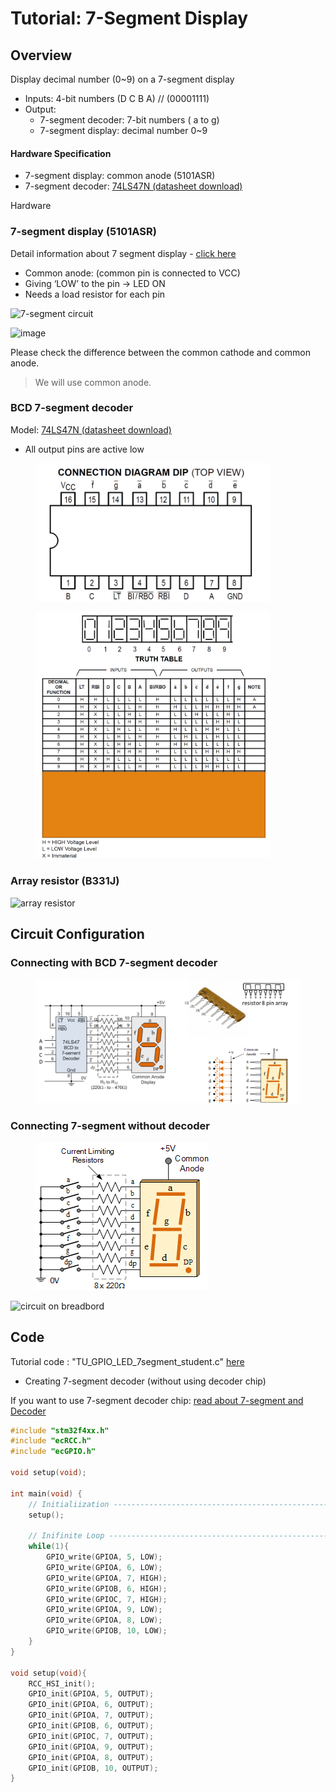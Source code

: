 # Tutorial: 7-Segment Display

##

## Overview

Display decimal number (0\~9) on a 7-segment display

* Inputs: 4-bit numbers (D C B A) // (00001111)
* Output:
  * 7-segment decoder: 7-bit numbers ( a to g)
  * 7-segment display: decimal number 0\~9

#### Hardware Specification

* 7-segment display: common anode (5101ASR)
* 7-segment decoder: [74LS47N (datasheet download)](https://pdf1.alldatasheet.com/datasheet-pdf/download/5724/MOTOROLA/SN74LS47N.html)

Hardware

### 7-segment display (5101ASR)

Detail information about 7 segment display - [click here](https://www.electronics-tutorials.ws/combination/comb\_6.html)

* Common anode: (common pin is connected to VCC)
* Giving ‘LOW’ to the pin -> LED ON
* Needs a load resistor for each pin

![7-segment circuit](https://user-images.githubusercontent.com/91526930/192131110-2fc8e880-10ef-4034-a4a2-9de59ecd42c1.png)

![image](https://user-images.githubusercontent.com/91526930/192942501-63b87284-7c94-4863-8200-106baa02b907.png)

Please check the difference between the common cathode and common anode.

> We will use common anode.

###

### BCD 7-segment decoder

Model: [74LS47N (datasheet download)](https://pdf1.alldatasheet.com/datasheet-pdf/download/5724/MOTOROLA/SN74LS47N.html)

* All output pins are active low

<figure><img src="../../.gitbook/assets/image (1) (1) (1) (1) (1).png" alt="" width="375"><figcaption></figcaption></figure>

<figure><img src="../../.gitbook/assets/image (2) (1) (1).png" alt="" width="375"><figcaption></figcaption></figure>

###

### Array resistor (B331J)

![array resistor](https://user-images.githubusercontent.com/91526930/192131231-c6ae1c48-a236-43f8-9577-010ccd46eccc.png)

## Circuit Configuration

### Connecting with BCD 7-segment decoder

<figure><img src="../../.gitbook/assets/image (2) (1).png" alt=""><figcaption></figcaption></figure>

### Connecting 7-segment without decoder

<figure><img src="../../.gitbook/assets/image (1) (1) (1).png" alt=""><figcaption></figcaption></figure>

![circuit on breadbord](https://user-images.githubusercontent.com/91526930/192194707-c62df336-9869-4de1-9d72-cb2355166989.png)

## Code

Tutorial code : "TU\_GPIO\_LED\_7segment\_student.c" [here](https://github.com/ykkimhgu/EC-student/tree/main/tutorial/tutorial-student)

* Creating 7-segment decoder (without using decoder chip)

If you want to use 7-segment decoder chip: [read about 7-segment and Decoder](https://ykkim.gitbook.io/ec/stm32-m4-programming/hardware/electronic-chips#7-segment-and-decoder)

```cpp
#include "stm32f4xx.h"
#include "ecRCC.h"
#include "ecGPIO.h"

void setup(void);
	
int main(void) {	
	// Initialiization --------------------------------------------------------
	setup();
	
	// Inifinite Loop ----------------------------------------------------------
	while(1){
		GPIO_write(GPIOA, 5, LOW);
		GPIO_write(GPIOA, 6, LOW);
		GPIO_write(GPIOA, 7, HIGH);
		GPIO_write(GPIOB, 6, HIGH);
		GPIO_write(GPIOC, 7, HIGH);
		GPIO_write(GPIOA, 9, LOW);
		GPIO_write(GPIOA, 8, LOW);
		GPIO_write(GPIOB, 10, LOW);
	}
}

void setup(void){
	RCC_HSI_init();
	GPIO_init(GPIOA, 5, OUTPUT);
	GPIO_init(GPIOA, 6, OUTPUT);
	GPIO_init(GPIOA, 7, OUTPUT);
	GPIO_init(GPIOB, 6, OUTPUT);
	GPIO_init(GPIOC, 7, OUTPUT);
	GPIO_init(GPIOA, 9, OUTPUT);
	GPIO_init(GPIOA, 8, OUTPUT);
	GPIO_init(GPIOB, 10, OUTPUT);
}
```
